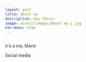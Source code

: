 ```yaml
---
layout: post
title: About me
description: Hey there!
image: assets/images/About me_1.jpg
nav-menu: true
---
```


<span class="image fit"><img src="assets/About me_1.jpg" alt="" /></span>
<div class="box alt">

It's a me, Mario

Social media